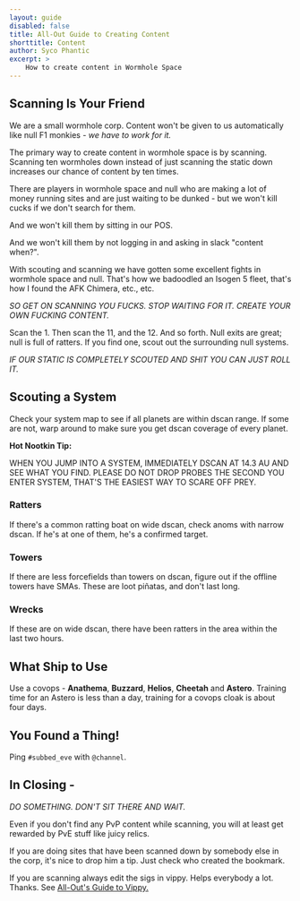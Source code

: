 ```yaml
---
layout: guide
disabled: false
title: All-Out Guide to Creating Content
shorttitle: Content
author: Syco Phantic
excerpt: >
    How to create content in Wormhole Space
---
```

## Scanning Is Your Friend

We are a small wormhole corp.  Content won't be given to us automatically like null F1 monkies - *we have to work for it.*

The primary way to create content in wormhole space is by scanning.  Scanning ten wormholes down instead of just scanning the static down increases our chance of content by ten times.

There are players in wormhole space and null who are making a lot of money running sites and are just waiting to be dunked - but we won't kill cucks if we don't search for them.

And we won't kill them by sitting in our POS.

And we won't kill them by not logging in and asking in slack "content when?".

With scouting and scanning we have gotten some excellent fights in wormhole space and null.  That's how we badoodled an Isogen 5 fleet, that's how I found the AFK Chimera, etc., etc.

*SO GET ON SCANNING YOU FUCKS. STOP WAITING FOR IT. CREATE YOUR OWN FUCKING CONTENT.*

Scan the 1. Then scan the 11, and the 12. And so forth. Null exits are great; null is full of ratters. If you find one, scout out the surrounding null systems.

*IF OUR STATIC IS COMPLETELY SCOUTED AND SHIT YOU CAN JUST ROLL IT.*

## Scouting a System

Check your system map to see if all planets are within dscan range. If some are not, warp around to make sure you get dscan coverage of every planet.

**Hot Nootkin Tip:**

WHEN YOU  JUMP INTO A SYSTEM, IMMEDIATELY DSCAN AT 14.3 AU AND SEE WHAT YOU FIND. PLEASE DO NOT DROP PROBES THE SECOND YOU ENTER SYSTEM, THAT'S THE EASIEST WAY TO SCARE OFF PREY.

### Ratters
If there's a common ratting boat on wide dscan, check anoms with narrow dscan.  If he's at one of them, he's a confirmed target.

### Towers
If there are less forcefields than towers on dscan, figure out if the offline towers have SMAs.  These are loot piñatas, and don't last long.

### Wrecks
If these are on wide dscan, there have been ratters in the area within the last two hours.

## What Ship to Use

Use a covops - **Anathema**, **Buzzard**, **Helios**, **Cheetah** and **Astero**. Training time for an Astero is less than a day, training for a covops cloak is about four days.

## You Found a Thing!

Ping `#subbed_eve` with `@channel`.

## In Closing -
*DO SOMETHING. DON'T SIT THERE AND WAIT.*

Even if you don't find any PvP content while scanning, you will at least get rewarded by PvE stuff like juicy relics.

If you are doing sites that have been scanned down by somebody else in the corp, it's nice to drop him a tip. Just check who created the bookmark.

If you are scanning always edit the sigs in vippy. Helps everybody a lot. Thanks. See [All-Out's Guide to Vippy.](http://all-out.github.io/guides/scanning-vippy/)


